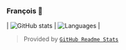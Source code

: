 ### François 👋

| ![GitHub stats](https://github-readme-stats.vercel.app/api/?username=parmentf&show_icons=true) | ![Languages](https://github-readme-stats.quantumlytangled.vercel.app/api/top-langs/?username=parmentf&layout=compact&show_icons=true&hide=Dhall) |


> Provided by [`GitHub Readme Stats`](https://github.com/anuraghazra/github-readme-stats)

<!--
**parmentf/parmentf** is a ✨ _special_ ✨ repository because its `README.md` (this file) appears on your GitHub profile.

Here are some ideas to get you started:

- 🔭 I’m currently working on ...
- 🌱 I’m currently learning ...
- 👯 I’m looking to collaborate on ...
- 🤔 I’m looking for help with ...
- 💬 Ask me about ...
- 📫 How to reach me: ...
- 😄 Pronouns: ...
- ⚡ Fun fact: ...
-->
